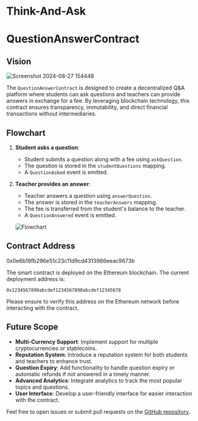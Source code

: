 # Think-And-Ask
# QuestionAnswerContract

## Vision
![Screenshot 2024-08-27 154448](https://github.com/user-attachments/assets/0d4cd103-ac8b-4fe0-a935-31c1c2be7aef)

The `QuestionAnswerContract` is designed to create a decentralized Q&A platform where students can ask questions and teachers can provide answers in exchange for a fee. By leveraging blockchain technology, this contract ensures transparency, immutability, and direct financial transactions without intermediaries.

## Flowchart

1. **Student asks a question**:
   - Student submits a question along with a fee using `askQuestion`.
   - The question is stored in the `studentQuestions` mapping.
   - A `QuestionAsked` event is emitted.

2. **Teacher provides an answer**:
   - Teacher answers a question using `answerQuestion`.
   - The answer is stored in the `teacherAnswers` mapping.
   - The fee is transferred from the student's balance to the teacher.
   - A `QuestionAnswered` event is emitted.

   ![Flowchart](link-to-flowchart-image)

## Contract Address
0x0e6b19fb296e51c23c11d9cd4313986eeac9673b

The smart contract is deployed on the Ethereum blockchain. The current deployment address is:

`0x1234567890abcdef1234567890abcdef12345678`

Please ensure to verify this address on the Ethereum network before interacting with the contract.

## Future Scope

- **Multi-Currency Support**: Implement support for multiple cryptocurrencies or stablecoins.
- **Reputation System**: Introduce a reputation system for both students and teachers to enhance trust.
- **Question Expiry**: Add functionality to handle question expiry or automatic refunds if not answered in a timely manner.
- **Advanced Analytics**: Integrate analytics to track the most popular topics and questions.
- **User Interface**: Develop a user-friendly interface for easier interaction with the contract.

Feel free to open issues or submit pull requests on the [GitHub repository](link-to-repository).
